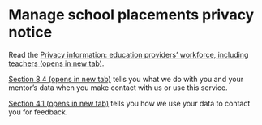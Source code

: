 # Manage school placements privacy notice

Read the [Privacy information: education providers’ workforce, including teachers (opens in new tab)](https://www.gov.uk/government/publications/privacy-information-education-providers-workforce-including-teachers/privacy-information-education-providers-workforce-including-teachers).

[Section 8.4 (opens in new tab)](https://www.gov.uk/government/publications/privacy-information-education-providers-workforce-including-teachers/privacy-information-education-providers-workforce-including-teachers#using-your-data-to-maintain-a-list-of-teachers) tells you what we do with you and your mentor’s data when you make contact with us or use this service.

[Section 4.1 (opens in new tab)](https://www.gov.uk/government/publications/privacy-information-education-providers-workforce-including-teachers/privacy-information-education-providers-workforce-including-teachers#using-your-datato-contact-you-for-feedback) tells you how we use your data to contact you for feedback.